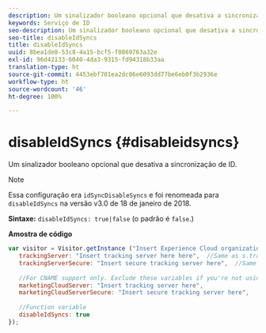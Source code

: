 ```yaml
---
description: Um sinalizador booleano opcional que desativa a sincronização de ID.
keywords: Serviço de ID
seo-description: Um sinalizador booleano opcional que desativa a sincronização de ID.
seo-title: disableIdSyncs
title: disableIdSyncs
uuid: 8bea1de8-53c8-4a15-bcf5-f0869763a32e
exl-id: 96d42133-6040-4da3-9315-fd94318b33aa
translation-type: ht
source-git-commit: 4453ebf701ea2dc06e6093dd77be6eb0f3b2936e
workflow-type: ht
source-wordcount: '46'
ht-degree: 100%

---
```


# disableIdSyncs {#disableidsyncs}

Um sinalizador booleano opcional que desativa a sincronização de ID.

>[!NOTE]
>
>Essa configuração era `idSyncDisableSyncs` e foi renomeada para `disableIdSyncs` na versão v3.0 de 18 de janeiro de 2018.

**Sintaxe:** `disableIdSyncs: true|false` (o padrão é `false`.)

**Amostra de código**

```js
var visitor = Visitor.getInstance ("Insert Experience Cloud organization ID here",{ 
   trackingServer: "Insert tracking server here here",  //Same as s.trackingServer 
   trackingServerSecure: "Insert secure tracking server here",  //Same as s.trackingServerSecure 
 
   //For CNAME support only. Exclude these variables if you're not using CNAME 
   marketingCloudServer: "Insert tracking server here", 
   marketingCloudServerSecure: "Insert secure tracking server here", 
 
   //Function variable 
   disableIdSyncs: true 
});
```
